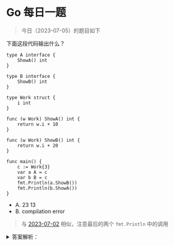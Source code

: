 # Go 每日一题

> 今日（2023-07-05）的题目如下

下面这段代码输出什么？

```golang
type A interface {
	ShowA() int
}

type B interface {
	ShowB() int
}

type Work struct {
	i int
}

func (w Work) ShowA() int {
	return w.i + 10
}

func (w Work) ShowB() int {
	return w.i + 20
}

func main() {
	c := Work{3}
	var a A = c
	var b B = c
	fmt.Println(a.ShowB())
	fmt.Println(b.ShowA())
}
```

- A. 23 13
- B. compilation error

>	与 [2023-07-02](../02/README.md) 相似，注意最后的两个 `fmt.Println` 中的调用

<details>
<summary>答案解析：</summary>
<div>

参考答案及解析：B。

知识点：接口的静态类型。a、b 具有相同的动态类型和动态值，分别是结构体 work 和 {3}；a 的静态类型是 A，b 的静态类型是 B，接口 A 不包括方法 ShowB()，接口 B 也不包括方法 ShowA()，编译报错。

看下编译的错误：

```golang
a.ShowB undefined (type A has no field or method ShowB)
b.ShowA undefined (type B has no field or method ShowA)
```


</div>
</details>
